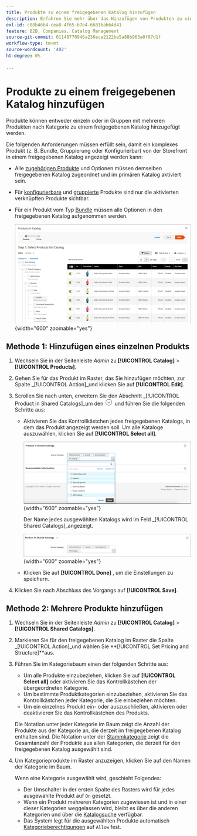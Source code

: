 ```yaml
---
title: Produkte zu einem freigegebenen Katalog hinzufügen
description: Erfahren Sie mehr über das Hinzufügen von Produkten zu einem freigegebenen Katalog, entweder einzeln oder in Gruppen nach Kategorie.
exl-id: c88b46b4-cea8-4f65-b7e4-6681bab64d41
feature: B2B, Companies, Catalog Management
source-git-commit: 01148770946a236ece2122be5a88b963a0f07d1f
workflow-type: tm+mt
source-wordcount: '402'
ht-degree: 0%

---
```


# Produkte zu einem freigegebenen Katalog hinzufügen

Produkte können entweder einzeln oder in Gruppen mit mehreren Produkten nach Kategorie zu einem freigegebenen Katalog hinzugefügt werden.

Die folgenden Anforderungen müssen erfüllt sein, damit ein komplexes Produkt (z. B. Bundle, Gruppierung oder Konfigurierbar) von der Storefront in einem freigegebenen Katalog angezeigt werden kann:

- Alle [zugehörigen Produkte](../catalog/product-configurations.md) und Optionen müssen demselben freigegebenen Katalog zugeordnet und im primären Katalog aktiviert sein.
- Für [konfigurierbare](../catalog/product-create-configurable.md) und [gruppierte](../catalog/product-create-grouped.md) Produkte sind nur die aktivierten verknüpften Produkte sichtbar.
- Für ein Produkt vom Typ [Bundle](../catalog/product-create-bundle.md) müssen alle Optionen in den freigegebenen Katalog aufgenommen werden.

  ![Produkte für Katalog auswählen](./assets/shared-catalog-select-products-step-1.png){width="600" zoomable="yes"}

## Methode 1: Hinzufügen eines einzelnen Produkts

1. Wechseln Sie in der Seitenleiste _Admin_ zu **[!UICONTROL Catalog]** > **[!UICONTROL Products]**.

1. Gehen Sie für das Produkt im Raster, das Sie hinzufügen möchten, zur Spalte _[!UICONTROL Action]_und klicken Sie auf **[!UICONTROL Edit]**.

1. Scrollen Sie nach unten, erweitern Sie den Abschnitt _[!UICONTROL Product in Shared Catalogs]_um den ![Erweiterungsselektor](../assets/icon-display-expand.png) und führen Sie die folgenden Schritte aus:

   - Aktivieren Sie das Kontrollkästchen jedes freigegebenen Katalogs, in dem das Produkt angezeigt werden soll. Um alle Kataloge auszuwählen, klicken Sie auf **[!UICONTROL Select all]**.

     ![Produkt in freigegebenen Katalogen](./assets/shared-catalog-assign-from-product.png){width="600" zoomable="yes"}

     Der Name jedes ausgewählten Katalogs wird im Feld _[!UICONTROL Shared Catalogs]_angezeigt.

     ![Freigegebene Kataloge zugewiesen](./assets/shared-catalog-assigned.png){width="600" zoomable="yes"}

   - Klicken Sie auf **[!UICONTROL Done]** , um die Einstellungen zu speichern.

1. Klicken Sie nach Abschluss des Vorgangs auf **[!UICONTROL Save]**.

## Methode 2: Mehrere Produkte hinzufügen

1. Wechseln Sie in der Seitenleiste _Admin_ zu **[!UICONTROL Catalog]** > **[!UICONTROL Shared Catalogs]**.

1. Markieren Sie für den freigegebenen Katalog im Raster die Spalte _[!UICONTROL Action]_und wählen Sie **[!UICONTROL Set Pricing and Structure]**aus.

1. Führen Sie im Kategoriebaum einen der folgenden Schritte aus:

   - Um alle Produkte einzubeziehen, klicken Sie auf **[!UICONTROL Select all]** oder aktivieren Sie das Kontrollkästchen der übergeordneten Kategorie.
   - Um bestimmte Produktkategorien einzubeziehen, aktivieren Sie das Kontrollkästchen jeder Kategorie, die Sie einbeziehen möchten.
   - Um ein einzelnes Produkt ein- oder auszuschließen, aktivieren oder deaktivieren Sie das Kontrollkästchen des Produkts.

   Die Notation unter jeder Kategorie im Baum zeigt die Anzahl der Produkte aus der Kategorie an, die derzeit im freigegebenen Katalog enthalten sind. Die Notation unter der [Stammkategorie](../catalog/category-root.md) zeigt die Gesamtanzahl der Produkte aus allen Kategorien, die derzeit für den freigegebenen Katalog ausgewählt sind.

1. Um Kategorieprodukte im Raster anzuzeigen, klicken Sie auf den Namen der Kategorie im Baum.

   Wenn eine Kategorie ausgewählt wird, geschieht Folgendes:

   - Der Umschalter in der ersten Spalte des Rasters wird für jedes ausgewählte Produkt auf `On` gesetzt.
   - Wenn ein Produkt mehreren Kategorien zugewiesen ist und in einer dieser Kategorien weggelassen wird, bleibt es über die anderen Kategorien und über die [Katalogsuche](../catalog/search.md) verfügbar.
   - Das System legt für die ausgewählten Produkte automatisch [Kategorieberechtigungen](../catalog/category-permissions.md) auf `Allow` fest.
